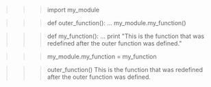 >>> import my_module

>>> def outer_function():
...     my_module.my_function()

>>> def my_function():
...     print "This is the function that was redefined after the outer function was defined."

>>> my_module.my_function = my_function

>>> outer_function()
This is the function that was redefined after the outer function was defined.
